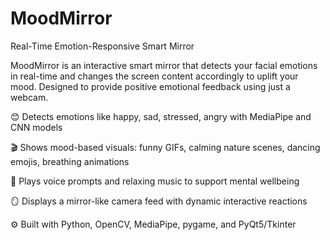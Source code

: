 # MoodMirror

Real-Time Emotion-Responsive Smart Mirror

MoodMirror is an interactive smart mirror that detects your facial emotions in real-time and changes the screen content accordingly to uplift your mood. Designed to provide positive emotional feedback using just a webcam.

😊 Detects emotions like happy, sad, stressed, angry with MediaPipe and CNN models

🎬 Shows mood-based visuals: funny GIFs, calming nature scenes, dancing emojis, breathing animations

🎵 Plays voice prompts and relaxing music to support mental wellbeing

🪞 Displays a mirror-like camera feed with dynamic interactive reactions

⚙️ Built with Python, OpenCV, MediaPipe, pygame, and PyQt5/Tkinter
